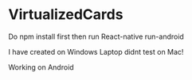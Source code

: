 # VirtualizedCards

Do npm install first then run React-native run-android

I have created on Windows Laptop didnt test on Mac!

Working on Android

